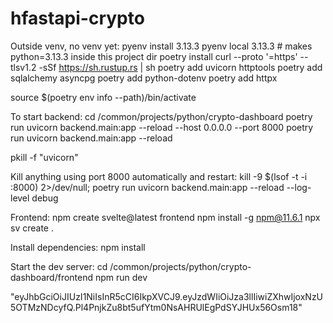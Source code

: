 # hfastapi-crypto
Outside venv, no venv yet:
pyenv install 3.13.3 
pyenv local 3.13.3   # makes python=3.13.3 inside this project dir
poetry install
curl --proto '=https' --tlsv1.2 -sSf https://sh.rustup.rs | sh
poetry add uvicorn httptools
poetry add sqlalchemy asyncpg
poetry add python-dotenv
poetry add httpx

source $(poetry env info --path)/bin/activate

To start backend:
cd /common/projects/python/crypto-dashboard
poetry run uvicorn backend.main:app --reload --host 0.0.0.0 --port 8000
poetry run uvicorn backend.main:app --reload

pkill -f "uvicorn"

Kill anything using port 8000 automatically and restart:
kill -9 $(lsof -t -i :8000) 2>/dev/null; poetry run uvicorn backend.main:app --reload --log-level debug

Frontend:
npm create svelte@latest frontend
npm install -g npm@11.6.1
npx sv create .

Install dependencies:
npm install

Start the dev server:
cd /common/projects/python/crypto-dashboard/frontend
npm run dev

"eyJhbGciOiJIUzI1NiIsInR5cCI6IkpXVCJ9.eyJzdWIiOiJza3llIiwiZXhwIjoxNzU5OTMzNDcyfQ.Pl4PnjkZu8bt5ufYtm0NsAHRUlEgPdSYJHUx56Osm18"